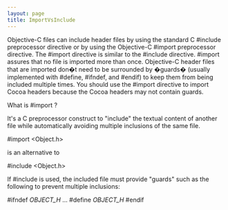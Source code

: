 ```yaml
---
layout: page
title: ImportVsInclude
---
```


Objective-C files can include header files by using the standard C #include 
preprocessor directive or by using the Objective-C #import preprocessor directive. The #import 
directive is similar to the #include directive. #import assures that no file is imported 
more than once. Objective-C header files that are imported don�t need to be 
surrounded by �guards� (usually implemented with #define, #ifndef, and #endif) to 
keep them from being included multiple times. You should use the #import directive 
to import Cocoa headers because the Cocoa headers may not contain guards. 

What is #import ?

It's a C preprocessor construct to "include" the textual content of another file while automatically avoiding multiple inclusions of the same file.

    
#import <Object.h>


is an alternative to

    
#include <Object.h>


If #include is used, the included file must provide "guards" such as the following to prevent multiple inclusions:

    
#ifndef _OBJECT_H_
...
#define _OBJECT_H_
#endif


